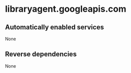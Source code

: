 # libraryagent.googleapis.com

## Automatically enabled services

None

## Reverse dependencies

None
